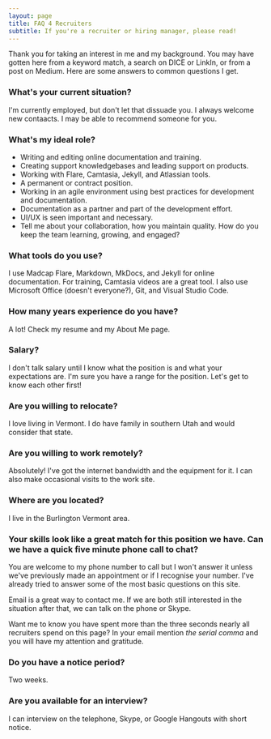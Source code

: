 ```yaml
---
layout: page
title: FAQ 4 Recruiters
subtitle: If you're a recruiter or hiring manager, please read!
---
```

Thank you for taking an interest in me and my background. You may have gotten here from a keyword match, a search on DICE or LinkIn, or from a post on Medium. Here are some answers to common questions I get.

### What's your current situation?
I'm currently employed, but don't let that dissuade you. I always 
welcome new contaacts. I may be able to recommend someone for you. 

### What's my ideal role?
* Writing and editing online documentation and training. 
* Creating support knowledgebases and leading support on products.
* Working with Flare, Camtasia, Jekyll, and Atlassian tools.
* A permanent or contract position.
* Working in an agile environment using best practices for development and documentation.
* Documentation as a partner and part of the development effort.
* UI/UX is seen important and necessary.
* Tell me about your collaboration, how you maintain quality. How do you keep the team learning, growing, and engaged?

### What tools do you use?
I use Madcap Flare, Markdown, MkDocs, and Jekyll for online documentation. For training, Camtasia videos are a great tool. I also use Microsoft Office (doesn't everyone?), Git, and Visual Studio Code.

### How many years experience do you have?
A lot! Check my resume and my About Me page. 

### Salary?
I don't talk salary until I know what the position is and what your expectations are. I'm sure you have a range for the position. Let's get to know each other first!

### Are you willing to relocate?
I love living in Vermont. I do have family in southern Utah and would consider that state.

### Are you willing to work remotely?
Absolutely! I've got the internet bandwidth and the equipment for it. I can also make occasional visits to the work site.

### Where are you located?
I live in the Burlington Vermont area. 

### Your skills look like a great match for this position we have. Can we have a quick five minute phone call to chat?
You are welcome to my phone number to call but I won't answer it unless we've previously made an appointment or if I recognise your number. I've already tried to answer some of the most basic questions on this site.

Email is a great way to contact me. If we are both still interested in the situation after that, we can talk on the phone or Skype.

Want me to know you have spent more than the three seconds nearly all recruiters spend on this page? In your email mention _the serial comma_ and you will have my attention and gratitude. 

### Do you have a notice period?
Two weeks.

### Are you available for an interview?
I can interview on the telephone, Skype, or Google Hangouts with short notice.
